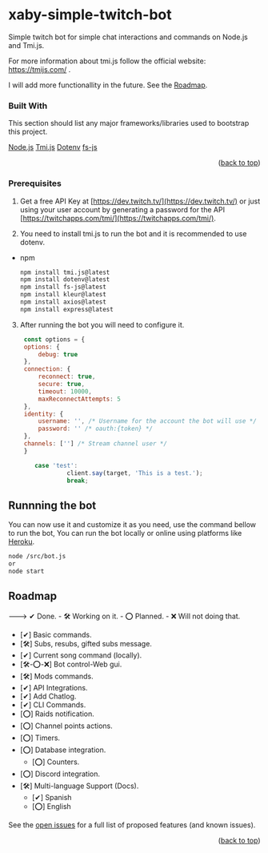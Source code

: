 <a name="readme-top"></a>

# xaby-simple-twitch-bot
Simple twitch bot for simple chat interactions and commands on Node.js and Tmi.js.

For more information about tmi.js follow the official website: https://tmijs.com/ .

I will add more functionallity in the future. See the [Roadmap](https://github.com/xaby-xd/xaby-simple-twitch-bot?tab=readme-ov-file#roadmap).

### Built With

This section should list any major frameworks/libraries used to bootstrap this project.

[Node.js](https://nodejs.org/en)
[Tmi.js](https://tmijs.com/)
[Dotenv](https://www.npmjs.com/package/dotenv)
[fs-js](https://www.npmjs.com/package/fs-js)

<p align="right">(<a href="#readme-top">back to top</a>)</p>

<!-- PREREQUISITES -->
### Prerequisites

1. Get a free API Key at [https://dev.twitch.tv/](https://dev.twitch.tv/) or just using your user account by generating a password for the API [https://twitchapps.com/tmi/](https://twitchapps.com/tmi/).

2. You need to install tmi.js to run the bot and it is recommended to use dotenv.
* npm
  ```sh
  npm install tmi.js@latest
  npm install dotenv@latest
  npm install fs-js@latest
  npm install kleur@latest
  npm install axios@latest
  npm install express@latest
  ```

3. After running the bot you will need to configure it.
   ```js
    const options = {
    options: {
        debug: true
    },
    connection: {
        reconnect: true,
        secure: true,
        timeout: 10000,
        maxReconnectAttempts: 5
    },
    identity: {
        username: '', /* Username for the account the bot will use */
        password: '' /* oauth:{token} */
    },
    channels: [''] /* Stream channel user */
    }
   ```


   ```js
       case 'test':
                client.say(target, 'This is a test.');
                break;
   ```


<!-- RUN -->
## Runnning the bot

You can now use it and customize it as you need, use the command bellow to run the bot, You can run the bot locally or online using platforms like [Heroku](https://www.heroku.com/).

   ```sh
   node /src/bot.js
   or
   node start
   ```

<!-- ROADMAP -->
## Roadmap

---> ✔ Done. - 🛠 Working on it. - ⭕ Planned. - ❌ Will not doing that.

- [✔] Basic commands.
- [🛠] Subs, resubs, gifted subs message.
- [✔] Current song command (locally).
- [🛠-⭕-❌] Bot control-Web gui.
- [🛠] Mods commands.
- [✔] API Integrations.
- [✔] Add Chatlog.
- [✔] CLI Commands.
- [⭕] Raids notification.
- [⭕] Channel points actions.
- [⭕] Timers.
- [⭕] Database integration.
    - [⭕] Counters.
- [⭕] Discord integration.
- [🛠] Multi-language Support (Docs).
    - [✔] Spanish
    - [⭕] English


See the [open issues](https://github.com/xaby-xd/xaby-simple-twitch-bot/issues) for a full list of proposed features (and known issues).

<p align="right">(<a href="#readme-top">back to top</a>)</p>
